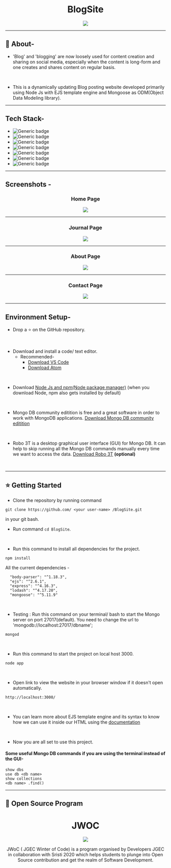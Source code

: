 <div align="center">
  <h1>BlogSite</h1>
  <img src="assets/banner1.png" />
</div>

<hr>

## 📌 About-
- 'Blog' and 'blogging' are now loosely used for content creation and sharing on social media, especially when the content is long-form and one creates and shares content on regular basis.
<br/>

- This is a dynamically updating Blog posting website developed primarily using Node Js with EJS template engine and Mongoose as ODM(Object Data Modeling library).

<hr>

## Tech Stack-
- ![Generic badge](https://img.shields.io/badge/Structure-HTML-blue.svg)
- ![Generic badge](https://img.shields.io/badge/Styling-CSS-red.svg)
- ![Generic badge](https://img.shields.io/badge/Template_Engine-EJS-yellow.svg)
- ![Generic badge](https://img.shields.io/badge/Backend-Node_JS-lightgreen.svg)
- ![Generic badge](https://img.shields.io/badge/MiddleWare-Express-orange.svg)
- ![Generic badge](https://img.shields.io/badge/Object_Modelling-Mongoose-purple.svg)
- ![Generic badge](https://img.shields.io/badge/Database-MongoDB-darkgreen.svg)

<hr>

## Screenshots -

<div align="center">
  <h3>Home Page</h3>
  <img src="assets/home.png" />
  <hr>
  <h3>Journal Page</h3>
  <img src="assets/blogpage.png" />
  <hr>
  <h3>About Page</h3>
  <img src="assets/about.png" />
  <hr>
  <h3>Contact Page</h3>
  <img src="assets/contact.png" />
  <hr>
</div>

## Environment Setup-

* Drop a :star: on the GitHub repository.
<br/>

* Download and install a code/ text editor.
    - Recommended-
        - [Download VS Code](https://code.visualstudio.com/download)
        - [Download Atom](https://atom.io/)
<br/>

* Download [Node Js and npm(Node package manager)](https://nodejs.org/en/) (when you download Node, npm also gets installed by default)
<br/>

* Mongo DB community editition is free and a great software in order to work with MongoDB applications. [Download Mongo DB community editition](https://docs.mongodb.com/manual/administration/install-community/)
<br/>

* Robo 3T is a desktop graphical user interface (GUI) for Mongo DB. It can help to skip running all the Mongo DB commands manually every time we want to access the data. [Download Robo 3T](https://robomongo.org/download) **(optional)**
<br/>

<hr>

## ⭐ Getting Started

* Clone the repository by running command
```
git clone https://github.com/ <your user-name> /BlogSite.git
```
in your git bash.
<br/>

* Run command `cd BlogSite`.
<br/>

* Run this command to install all dependencies for the project.
```
npm install
```
All the current dependencies -
```
  "body-parser": "^1.18.3",
  "ejs": "^2.6.1",
  "express": "^4.16.3",
  "lodash": "^4.17.20",
  "mongoose": "^5.11.9"
```
<br/>

* Testing : Run this command on your terminal/ bash to start the Mongo server on port 27017(default). You need to change the url to 'mongodb://localhost:27017/dbname'; 

```
mongod
```
<br/>

* Run this command to start the project on local host 3000.
```
node app
```
<br/>

* Open link to view the website in your browser window if it doesn't open automatically.
```
http://localhost:3000/
```
<br/>

* You can learn more about EJS template engine and its syntax to know how we can use it inside our HTML using the [documentation](https://ejs.co/#docs)
<br/>

* Now you are all set to use this project.

#### Some useful Mongo DB commands if you are using the terminal instead of the GUI-
```
show dbs
use db <db name>
show collections
<db name> .find()
```
<hr>

## 📢  Open Source Program

<div align="center">
  <h1>JWOC</h1>
  <img src="assets/jwoc.jpg" />
  <p>JWoC ( JGEC Winter of Code) is a program organised by Developers JGEC in collaboration with Sristi 2020 which helps students to plunge into Open Source contribution and get the realm of Software Development.</p>
</div>

